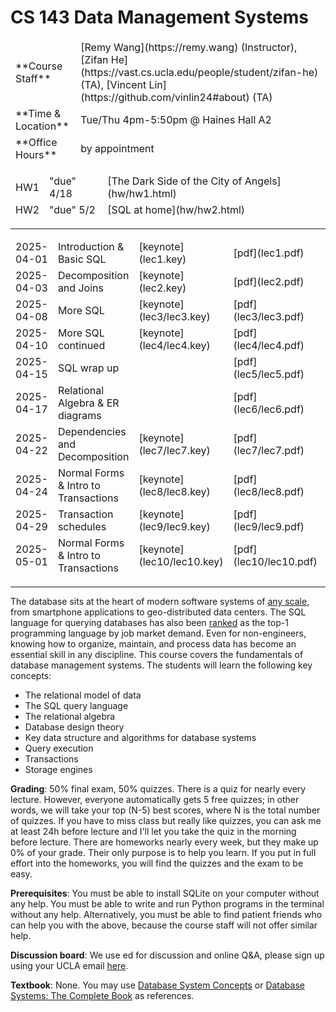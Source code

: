 # CS 143 Data Management Systems

<table>
  <tbody style="border: none;">
    <tr>
      <td>**Course Staff**</td>
      <td>
        [Remy Wang](https://remy.wang) (Instructor), [Zifan He](https://vast.cs.ucla.edu/people/student/zifan-he) (TA), [Vincent Lin](https://github.com/vinlin24#about) (TA)
      </td>
    </tr>
    <tr>
      <td>**Time & Location**</td>
      <td>
        Tue/Thu 4pm-5:50pm @ Haines Hall A2
      </td>
    </tr>
    <tr>
      <td>**Office Hours**</td>
      <td>
        by appointment
      </td>
    </tr>
  </tbody>
</table>

<table>
  <tbody style="border: none;">
    <tr>
      <td>HW1</td>
      <td>"due" 4/18</td>
      <td>
         [The Dark Side of the City of Angels](hw/hw1.html)
      </td>
    </tr>
    <tr>
      <td>HW2</td>
      <td>"due" 5/2</td>
      <td>
         [SQL at home](hw/hw2.html)
      </td>
    </tr>
  </tbody>
</table>

----

<table>
  <tbody style="border: none;">
    <tr>
      <td>2025-04-01</td>
      <td>
          Introduction & Basic SQL
      </td>
      <td>
          [keynote](lec1.key)
      </td>
      <td>
          [pdf](lec1.pdf)
      </td>
    </tr>
    <tr>
      <td>2025-04-03</td>
      <td>
          Decomposition and Joins
      </td>
      <td>
          [keynote](lec2.key)
      </td>
      <td>
          [pdf](lec2.pdf)
      </td>
      <td>
          [db](lec2/lec2.db)
      </td>
    </tr>
    <tr>
      <td>2025-04-08</td>
      <td>
          More SQL
      </td>
      <td>
          [keynote](lec3/lec3.key)
      </td>
      <td>
          [pdf](lec3/lec3.pdf)
      </td>
      <td>
          [db](lec3/lec3.db)
      </td>
    </tr>
    <tr>
      <td>2025-04-10</td>
      <td>
          More SQL continued
      </td>
      <td>
          [keynote](lec4/lec4.key)
      </td>
      <td>
          [pdf](lec4/lec4.pdf)
      </td>
      <td>
          [db](lec4/lec4.db)
      </td>
    </tr>
    <tr>
      <td>2025-04-15</td>
      <td>
          SQL wrap up
      </td>
      <td>
      </td>
      <td>
          [pdf](lec5/lec5.pdf)
      </td>
      <td>
          [db](lec5/lec5.db)
      </td>
    </tr>
    <tr>
      <td>2025-04-17</td>
      <td>
          Relational Algebra & ER diagrams
      </td>
      <td>
      </td>
      <td>
          [pdf](lec6/lec6.pdf)
      </td>
    </tr>
    <tr>
      <td>2025-04-22</td>
      <td>
          Dependencies and Decomposition
      </td>
      <td>
          [keynote](lec7/lec7.key)
      </td>
      <td>
          [pdf](lec7/lec7.pdf)
      </td>
    </tr>
    <tr>
      <td>2025-04-24</td>
      <td>
          Normal Forms & Intro to Transactions
      </td>
      <td>
          [keynote](lec8/lec8.key)
      </td>
      <td>
          [pdf](lec8/lec8.pdf)
      </td>
    </tr>
    <tr>
      <td>2025-04-29</td>
      <td>
          Transaction schedules
      </td>
      <td>
          [keynote](lec9/lec9.key)
      </td>
      <td>
          [pdf](lec9/lec9.pdf)
      </td>
    </tr>
    <tr>
      <td>2025-05-01</td>
      <td>
          Normal Forms & Intro to Transactions
      </td>
      <td>
          [keynote](lec10/lec10.key)
      </td>
      <td>
          [pdf](lec10/lec10.pdf)
      </td>
    </tr>
  </tbody>
</table>

----

The database sits at the heart of modern software systems of [any scale](https://www.sqlite.org/mostdeployed.html), from smartphone applications to geo-distributed data centers. The SQL language for querying databases has also been [ranked](https://spectrum.ieee.org/top-programming-languages-2024) as the top-1 programming language by job market demand. Even for non-engineers, knowing how to organize, maintain, and process data has become an essential skill in any discipline. This course covers the fundamentals of database management systems. The students will learn the following key concepts: 

* The relational model of data
* The SQL query language
* The relational algebra
* Database design theory
* Key data structure and algorithms for database systems
* Query execution
* Transactions
* Storage engines

**Grading**: 50% final exam, 50% quizzes. There is a quiz for nearly every lecture. However, everyone automatically gets 5 free quizzes; in other words, we will take your top (N-5) best scores, where N is the total number of quizzes. If you have to miss class but really like quizzes, you can ask me at least 24h before lecture and I'll let you take the quiz in the morning before lecture.
There are homeworks nearly every week, but they make up 0% of your grade. Their only purpose is to help you learn. If you put in full effort into the homeworks, you will find the quizzes and the exam to be easy. 

**Prerequisites**: You must be able to install SQLite on your computer without any help. You must be able to write and run Python programs in the terminal without any help. Alternatively, you must be able to find patient friends who can help you with the above, because the course staff will not offer similar help. 

**Discussion board**: We use ed for discussion and online Q&A, please sign up using your UCLA email [here](https://edstem.org/us/join/CpwMjZ). 

**Textbook**: None. You may use [Database System Concepts](https://www.db-book.com) or [Database Systems: The Complete Book](http://infolab.stanford.edu/~ullman/dscb.html) as references. 

